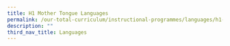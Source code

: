 ```yaml
---
title: H1 Mother Tongue Languages
permalink: /our-total-curriculum/instructional-programmes/languages/h1-mother-tongue-languages
description: ""
third_nav_title: Languages
---
```

